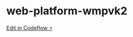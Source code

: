# web-platform-wmpvk2

[Edit in Codeflow ⚡️](https://stackblitz.com/~/github.com/athithyaramaa1/web-platform-wmpvk2)